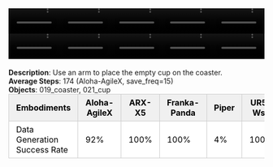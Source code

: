 <!DOCTYPE html>
<html lang="en">
<body>
    <div style="display: flex;">
        <video src="./task_video_clean/place_empty_cup/aloha-agilex_head.mp4" controls loop muted autoplay style="width: 20.0%;"></video>
        <video src="./task_video_clean/place_empty_cup/franka-panda_head.mp4" controls loop muted autoplay style="width: 20.0%;"></video>
        <video src="./task_video_clean/place_empty_cup/ARX-X5_head.mp4" controls loop muted autoplay style="width: 20.0%;"></video>
        <video src="./task_video_clean/place_empty_cup/piper_head.mp4" controls loop muted autoplay style="width: 20.0%;"></video>
        <video src="./task_video_clean/place_empty_cup/ur5-wsg_head.mp4" controls loop muted autoplay style="width: 20.0%;"></video>
    </div>
    <div style="display: flex;">
        <video src="./task_video_clean/place_empty_cup/aloha-agilex_world.mp4" controls loop muted autoplay style="width: 20.0%;"></video>
        <video src="./task_video_clean/place_empty_cup/franka-panda_world.mp4" controls loop muted autoplay style="width: 20.0%;"></video>
        <video src="./task_video_clean/place_empty_cup/ARX-X5_world.mp4" controls loop muted autoplay style="width: 20.0%;"></video>
        <video src="./task_video_clean/place_empty_cup/piper_world.mp4" controls loop muted autoplay style="width: 20.0%;"></video>
        <video src="./task_video_clean/place_empty_cup/ur5-wsg_world.mp4" controls loop muted autoplay style="width: 20.0%;"></video>
    </div>
    <br><b>Description</b>: Use an arm to place the empty cup on the coaster.<br>
    <b>Average Steps</b>: 174 (Aloha-AgileX, save_freq=15)<br>
    <b>Objects</b>: 019_coaster, 021_cup<br>
    <table style="margin:0 auto;border-collapse:collapse;width:auto;min-width:180px;background-color:white;">
        <thead>
            <tr style="background:#f0f0f0;">
                <th style="border:1px solid #ccc;padding:6px 14px;color:black;">Embodiments</th>
                <th style="border:1px solid #ccc;padding:6px 14px;color:black;">Aloha-AgileX</th>
                <th style="border:1px solid #ccc;padding:6px 14px;color:black;">ARX-X5</th>
                <th style="border:1px solid #ccc;padding:6px 14px;color:black;">Franka-Panda</th>
                <th style="border:1px solid #ccc;padding:6px 14px;color:black;">Piper</th>
                <th style="border:1px solid #ccc;padding:6px 14px;color:black;">UR5-Wsg</th>
            </tr>
        </thead>
        <tbody>
            <tr style="background:white;">
                <td style="border:1px solid #ccc;padding:6px 14px;color:black;">Data Generation Success Rate</td>
                <td style="border:1px solid #ccc;padding:6px 14px;color:black;">92%</td>
                <td style="border:1px solid #ccc;padding:6px 14px;color:black;">100%</td>
                <td style="border:1px solid #ccc;padding:6px 14px;color:black;">100%</td>
                <td style="border:1px solid #ccc;padding:6px 14px;color:black;">4%</td>
                <td style="border:1px solid #ccc;padding:6px 14px;color:black;">100%</td>
            </tr>
        </tbody>
    </table>
</body>
</html>
